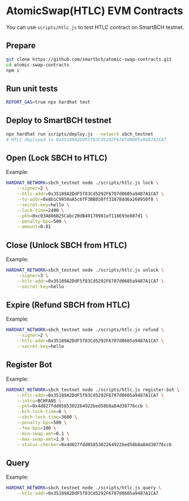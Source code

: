 # AtomicSwap(HTLC) EVM Contracts

You can use `scripts/htlc.js`  to test HTLC contract on SmartBCH testnet.



## Prepare

```bash
git clone https://github.com/smartbch/atomic-swap-contracts.git
cd atomic-swap-contracts
npm i
```



## Run unit tests

```bash
REPORT_GAS=true npx hardhat test
```



## Deploy to SmartBCH testnet

```bash
npx hardhat run scripts/deploy.js --network sbch_testnet
# HTLC deployed to 0x35189A2DdF5f83Cd5292F6707d0605a9487A1CA7
```



## Open (Lock SBCH to HTLC)

Example:

```bash
HARDHAT_NETWORK=sbch_testnet node ./scripts/htlc.js lock \
	--signer=2 \
	--htlc-addr=0x35189A2DdF5f83Cd5292F6707d0605a9487A1CA7 \
	--to-addr=0x8b1C9950aA5c6fF3BB038ff31878dd6a268958f8 \
	--secret-key=hello \
	--lock-time=2400 \
	--pkh=0xc03A886B25Cabc20dB49170981ef118693e807d1 \
	--penalty-bps=500 \
	--amount=0.01
```



## Close (Unlock SBCH from HTLC)

Example:

```bash
HARDHAT_NETWORK=sbch_testnet node ./scripts/htlc.js unlock \
	--signer=3 \
	--htlc-addr=0x35189A2DdF5f83Cd5292F6707d0605a9487A1CA7 \
	--secret-key=hello
```



## Expire (Refund SBCH from HTLC)

Example:

```bash
HARDHAT_NETWORK=sbch_testnet node ./scripts/htlc.js refund \
	--signer=2 \
	--htlc-addr=0x35189A2DdF5f83Cd5292F6707d0605a9487A1CA7 \
	--secret-key=hello
```



## Register Bot

Example:

```bash
HARDHAT_NETWORK=sbch_testnet node ./scripts/htlc.js register-bot \
	--htlc-addr=0x35189A2DdF5f83Cd5292F6707d0605a9487A1CA7 \
	--intro=BCHFANS \
	--pkh=0x4d027fdd0585302264922bed58b8a84d38776ccb \
	--bch-lock-time=6 \
	--sbch-lock-time=3600 \
	--penalty-bps=500 \
	--fee-bps=100 \
	--min-swap-amt=0.1 \
	--max-swap-amt=1.0 \
	--status-checker=0x4d027fdd0585302264922bed58b8a84d38776ccb
```



## Query

Example:

```bash
HARDHAT_NETWORK=sbch_testnet node ./scripts/htlc.js query \
	--htlc-addr=0x35189A2DdF5f83Cd5292F6707d0605a9487A1CA7
```



